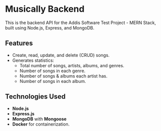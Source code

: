 # Musically Backend

This is the backend API for the Addis Software Test Project - MERN Stack, built using Node.js, Express, and MongoDB.

## Features

- Create, read, update, and delete (CRUD) songs.
- Generates statistics:
  - Total number of songs, artists, albums, and genres.
  - Number of songs in each genre.
  - Number of songs & albums each artist has.
  - Number of songs in each album.

## Technologies Used

- **Node.js**
- **Express.js**
- **MongoDB** with **Mongoose**
- **Docker** for containerization.
